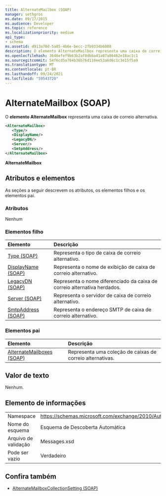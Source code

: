 ```yaml
---
title: AlternateMailbox (SOAP)
manager: sethgros
ms.date: 09/17/2015
ms.audience: Developer
ms.topic: reference
ms.localizationpriority: medium
api_type:
- schema
ms.assetid: d913a70d-5a85-4b6e-becc-2fb9334b6088
description: O elemento AlternateMailbox representa uma caixa de correio alternativa.
ms.openlocfilehash: 3646efef9b63b2af8dbba41a07a86462e18ac1c1
ms.sourcegitcommit: 54f6cd5a704b36b76d110ee53a6d6c1c3e15f5a9
ms.translationtype: MT
ms.contentlocale: pt-BR
ms.lasthandoff: 09/24/2021
ms.locfileid: "59543720"
---
```

# <a name="alternatemailbox-soap"></a>AlternateMailbox (SOAP)

O **elemento AlternateMailbox** representa uma caixa de correio alternativa. 
  
```XML
<AlternateMailbox>
   <Type/>
   <DisplayName/>
   <LegacyDN/>
   <Server/>
   <SmtpAddress/>
</AlternateMailbox>
```

 **AlternateMailbox**
## <a name="attributes-and-elements"></a>Atributos e elementos

As seções a seguir descrevem os atributos, os elementos filhos e os elementos pai.
  
### <a name="attributes"></a>Atributos

Nenhum
  
### <a name="child-elements"></a>Elementos filho

|**Elemento**|**Descrição**|
|:-----|:-----|
|[Type (SOAP)](type-soap.md) <br/> |Representa o tipo de caixa de correio alternativo.  <br/> |
|[DisplayName (SOAP)](displayname-soap.md) <br/> |Representa o nome de exibição de caixa de correio alternativo.  <br/> |
|[LegacyDN (SOAP)](legacydn-soap.md) <br/> |Representa o nome diferenciado da caixa de correio alternativa herdados.  <br/> |
|[Server (SOAP)](server-soap.md) <br/> |Representa o servidor de caixa de correio alternativo.  <br/> |
|[SmtpAddress (SOAP)](smtpaddress-soap.md) <br/> |Representa o endereço SMTP de caixa de correio alternativo.  <br/> |
   
### <a name="parent-elements"></a>Elementos pai

|**Elemento**|**Descrição**|
|:-----|:-----|
|[AlternateMailboxes (SOAP)](alternatemailboxes-soap.md) <br/> |Representa uma coleção de caixas de correio alternativas.  <br/> |
   
## <a name="text-value"></a>Valor de texto

Nenhum.
  
## <a name="element-information"></a>Elemento de informações

|||
|:-----|:-----|
|Namespace  <br/> |https://schemas.microsoft.com/exchange/2010/Autodiscover  <br/> |
|Nome do esquema  <br/> |Esquema de Descoberta Automática  <br/> |
|Arquivo de validação  <br/> |Messages.xsd  <br/> |
|Pode ser vazio  <br/> |Verdadeiro  <br/> |
   
## <a name="see-also"></a>Confira também

- [AlternateMailboxCollectionSetting (SOAP)](alternatemailboxcollectionsetting-soap.md)

